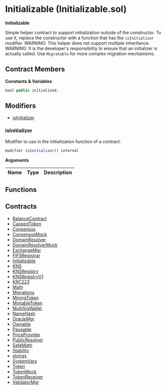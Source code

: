 ﻿# Initializable (Initializable.sol)

**Initializable**

Simple helper contract to support initialization outside of the constructor.
To use it, replace the constructor with a function that has the
`isInitializer` modifier.
WARNING: This helper does not support multiple inheritance.
WARNING: It is the developer's responsibility to ensure that an initializer
is actually called.
Use `Migratable` for more complex migration mechanisms.

## Contract Members
**Constants & Variables**

```js
bool public initialized;
```

## Modifiers

- [isInitializer](#isinitializer)

### isInitializer

Modifier to use in the initialization function of a contract.

```js
modifier isInitializer() internal
```

**Arguments**

| Name        | Type           | Description  |
| ------------- |------------- | -----|

## Functions

## Contracts

- [BalanceContract](BalanceContract.md)
- [CappedToken](CappedToken.md)
- [Consensus](Consensus.md)
- [ConsensusMock](ConsensusMock.md)
- [DomainResolver](DomainResolver.md)
- [DomainResolverMock](DomainResolverMock.md)
- [ExchangeMgr](ExchangeMgr.md)
- [FIFSRegistrar](FIFSRegistrar.md)
- [Initializable](Initializable.md)
- [KNS](KNS.md)
- [KNSRegistry](KNSRegistry.md)
- [KNSRegistryV1](KNSRegistryV1.md)
- [KRC223](KRC223.md)
- [Math](Math.md)
- [Migrations](Migrations.md)
- [MiningToken](MiningToken.md)
- [MintableToken](MintableToken.md)
- [MultiSigWallet](MultiSigWallet.md)
- [NameHash](NameHash.md)
- [OracleMgr](OracleMgr.md)
- [Ownable](Ownable.md)
- [Pausable](Pausable.md)
- [PriceProvider](PriceProvider.md)
- [PublicResolver](PublicResolver.md)
- [SafeMath](SafeMath.md)
- [Stability](Stability.md)
- [strings](strings.md)
- [SystemVars](SystemVars.md)
- [Token](Token.md)
- [TokenMock](TokenMock.md)
- [TokenReceiver](TokenReceiver.md)
- [ValidatorMgr](ValidatorMgr.md)
